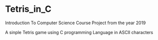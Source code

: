 # Tetris_in_C

Introduction To Computer Science Course Project from the year 2019

A sinple Tetris game using C programming Language in ASCII characters
